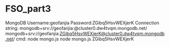 # FSO_part3
MongoDB
Username:geofanjia
Password:ZGibq5HsvWEXjerK
Connection string: mongodb+srv://geofanjia:<password>@cluster0.dw4tvqm.mongodb.net/
                    mongodb+srv://geofanjia:ZGibq5HsvWEXjerK@cluster0.dw4tvqm.mongodb.net/
cmd: node mongo.js <password>
    node mongo.js ZGibq5HsvWEXjerK
